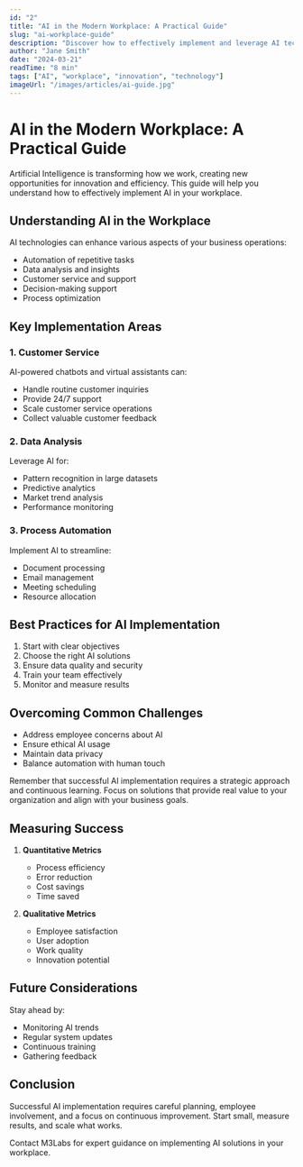 ```yaml
---
id: "2"
title: "AI in the Modern Workplace: A Practical Guide"
slug: "ai-workplace-guide"
description: "Discover how to effectively implement and leverage AI technologies in your workplace to boost productivity and innovation."
author: "Jane Smith"
date: "2024-03-21"
readTime: "8 min"
tags: ["AI", "workplace", "innovation", "technology"]
imageUrl: "/images/articles/ai-guide.jpg"
---
```


# AI in the Modern Workplace: A Practical Guide

Artificial Intelligence is transforming how we work, creating new opportunities for innovation and efficiency. This guide will help you understand how to effectively implement AI in your workplace.

## Understanding AI in the Workplace

AI technologies can enhance various aspects of your business operations:

- Automation of repetitive tasks
- Data analysis and insights
- Customer service and support
- Decision-making support
- Process optimization

## Key Implementation Areas

### 1. Customer Service

AI-powered chatbots and virtual assistants can:
- Handle routine customer inquiries
- Provide 24/7 support
- Scale customer service operations
- Collect valuable customer feedback

### 2. Data Analysis

Leverage AI for:
- Pattern recognition in large datasets
- Predictive analytics
- Market trend analysis
- Performance monitoring

### 3. Process Automation

Implement AI to streamline:
- Document processing
- Email management
- Meeting scheduling
- Resource allocation

## Best Practices for AI Implementation

1. Start with clear objectives
2. Choose the right AI solutions
3. Ensure data quality and security
4. Train your team effectively
5. Monitor and measure results

## Overcoming Common Challenges

- Address employee concerns about AI
- Ensure ethical AI usage
- Maintain data privacy
- Balance automation with human touch

Remember that successful AI implementation requires a strategic approach and continuous learning. Focus on solutions that provide real value to your organization and align with your business goals.

## Measuring Success

1. **Quantitative Metrics**
   - Process efficiency
   - Error reduction
   - Cost savings
   - Time saved

2. **Qualitative Metrics**
   - Employee satisfaction
   - User adoption
   - Work quality
   - Innovation potential

## Future Considerations

Stay ahead by:
- Monitoring AI trends
- Regular system updates
- Continuous training
- Gathering feedback

## Conclusion

Successful AI implementation requires careful planning, employee involvement, and a focus on continuous improvement. Start small, measure results, and scale what works.

Contact M3Labs for expert guidance on implementing AI solutions in your workplace. 